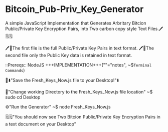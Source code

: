 # Bitcoin_Pub-Priv_Key_Generator

A simple JavaScript Implementation that Generates Arbritary Bitcion Public/Private Key Encryption Pairs,
into Two carbon copy style Text Files.🖊️🗒️🗒️

🖊️🌳The first file is the full Public/Private Key Pairs in text format.
🖊️🌳The second file only the Public Key data is retained in text format.

::Prereqs:: NodeJS
+++IMPLEMENTATION+++(""="notes", ~$`Terminal Commands`)

🔔⬇️"Save the Fresh_Keys_Now.js file to your Desktop!"⬇️

📂"Change working Directory to the Fresh_Keys_Now.js file location"
~$ sudo cd Desktop

⚙️"Run the Generator"
~$ node Fresh_Keys_Now.js

🗒️🗒️"You should now see Two Bitcion Public/Private Key Encryption Pairs in a text document on your Desktop"
